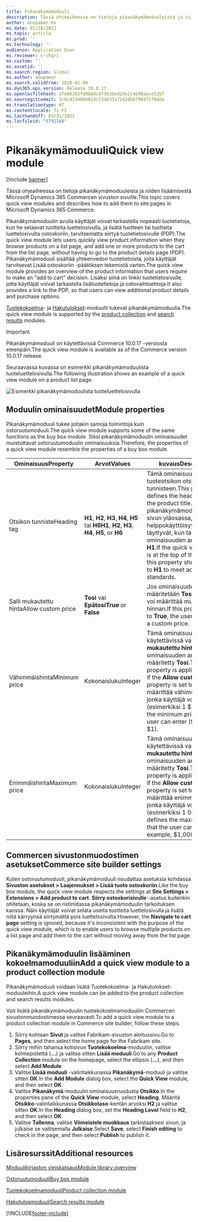 ```yaml
---
title: Pikanäkymämoduuli
description: Tässä ohjeaiheessa on tietoja pikanäkymämoduuleista ja niiden lisäämisestä Microsoft Dynamics 365 Commercen sivuston sivuille.
author: anupamar-ms
ms.date: 01/28/2021
ms.topic: article
ms.prod: ''
ms.technology: ''
audience: Application User
ms.reviewer: v-chgri
ms.custom: ''
ms.assetid: ''
ms.search.region: Global
ms.author: anupamar
ms.search.validFrom: 2020-01-08
ms.dyn365.ops.version: Release 10.0.17
ms.openlocfilehash: d7e88163fd9b8dc4f5636ed29e2c4248aece52bf
ms.sourcegitcommit: 3cdc42346bb653c13ab33a7142dbb7969f1f6dda
ms.translationtype: HT
ms.contentlocale: fi-FI
ms.lasthandoff: 03/31/2021
ms.locfileid: "5792168"
---
```

# <a name="quick-view-module"></a><span data-ttu-id="798be-103">Pikanäkymämoduuli</span><span class="sxs-lookup"><span data-stu-id="798be-103">Quick view module</span></span>

[!include [banner](includes/banner.md)]

<span data-ttu-id="798be-104">Tässä ohjeaiheessa on tietoja pikanäkymämoduuleista ja niiden lisäämisestä Microsoft Dynamics 365 Commercen sivuston sivuille.</span><span class="sxs-lookup"><span data-stu-id="798be-104">This topic covers quick view modules and describes how to add them to site pages in Microsoft Dynamics 365 Commerce.</span></span>

<span data-ttu-id="798be-105">Pikanäkymämoduulin avulla käyttäjät voivat tarkastella nopeasti tuotetietoja, kun he selaavat tuotteita luettelosivulla, ja lisätä tuotteen tai tuotteita luettelosivulta ostoskoriin, tarvitsematta siirtyä tuotetietosivulle (PDP).</span><span class="sxs-lookup"><span data-stu-id="798be-105">The quick view module lets users quickly view product information when they browse products on a list page, and add one or more products to the cart from the list page, without having to go to the product details page (PDP).</span></span> <span data-ttu-id="798be-106">Pikanäkymämoduuli sisältää yhteenvedon tuotetietoista, joita käyttäjät tarvitsevat Lisää ostoskoriin -päätöksen tekemistä varten.</span><span class="sxs-lookup"><span data-stu-id="798be-106">The quick view module provides an overview of the product information that users require to make an "add to cart" decision.</span></span> <span data-ttu-id="798be-107">Lisäksi siinä on linkki tuotetietosivulle, jotta käyttäjät voivat tarkastella lisätuotetietoja ja ostovaihtoehtoja.</span><span class="sxs-lookup"><span data-stu-id="798be-107">It also provides a link to the PDP, so that users can view additional product details and purchase options.</span></span>

<span data-ttu-id="798be-108">[Tuotekokoelma](product-collection-module-overview.md)- ja [Hakutulokset](search-result-module.md)-moduulit tukevat pikanäkymämoduulia.</span><span class="sxs-lookup"><span data-stu-id="798be-108">The quick view module is supported by the [product collection](product-collection-module-overview.md) and [search results](search-result-module.md) modules.</span></span>

> [!IMPORTANT]
> <span data-ttu-id="798be-109">Pikanäkymämoduuli on käytettävissä Commerce 10.0.17 -versiosta eteenpäin.</span><span class="sxs-lookup"><span data-stu-id="798be-109">The quick view module is available as of the Commerce version 10.0.17 release.</span></span>

<span data-ttu-id="798be-110">Seuraavassa kuvassa on esimerkki pikanäkymämoduulista tuoteluettelosivulla.</span><span class="sxs-lookup"><span data-stu-id="798be-110">The following illustration shows an example of a quick view module on a product list page.</span></span>

![Esimerkki pikanäkymämoduulista tuoteluettelosivulla](./media/ecommerce-quickview.PNG)

## <a name="module-properties"></a><span data-ttu-id="798be-112">Moduulin ominaisuudet</span><span class="sxs-lookup"><span data-stu-id="798be-112">Module properties</span></span>

<span data-ttu-id="798be-113">Pikanäkymämoduuli tukee joitakin samoja toimintoja kuin ostoruutumoduuli.</span><span class="sxs-lookup"><span data-stu-id="798be-113">The quick view module supports some of the same functions as the buy box module.</span></span> <span data-ttu-id="798be-114">Siksi pikanäkymämoduulin ominaisuudet muistuttavat ostoruutumoduulin ominaisuuksia.</span><span class="sxs-lookup"><span data-stu-id="798be-114">Therefore, the properties of a quick view module resemble the properties of a buy box module.</span></span>

| <span data-ttu-id="798be-115">Ominaisuus</span><span class="sxs-lookup"><span data-stu-id="798be-115">Property</span></span> | <span data-ttu-id="798be-116">Arvot</span><span class="sxs-lookup"><span data-stu-id="798be-116">Values</span></span> | <span data-ttu-id="798be-117">kuvaus</span><span class="sxs-lookup"><span data-stu-id="798be-117">Description</span></span> |
|----------------|--------|-------------|
| <span data-ttu-id="798be-118">Otsikon tunniste</span><span class="sxs-lookup"><span data-stu-id="798be-118">Heading tag</span></span> | <span data-ttu-id="798be-119">**H1**, **H2**, **H3**, **H4**, **H5** tai **H6**</span><span class="sxs-lookup"><span data-stu-id="798be-119">**H1**, **H2**, **H3**, **H4**, **H5**, or **H6**</span></span> | <span data-ttu-id="798be-120">Tämä ominaisuus määrittää tuoteotsikon otsikon tunnisteen.</span><span class="sxs-lookup"><span data-stu-id="798be-120">This property defines the heading tag for the product title.</span></span> <span data-ttu-id="798be-121">Jos pikanäkymämoduuli on sivun yläosassa, helppokäyttöisyysstandardit täyttyvät, kun tämän ominaisuuden arvona on **H1**.</span><span class="sxs-lookup"><span data-stu-id="798be-121">If the quick view module is at the top of the page, this property should be set to **H1** to meet accessibility standards.</span></span> |
| <span data-ttu-id="798be-122">Salli mukautettu hinta</span><span class="sxs-lookup"><span data-stu-id="798be-122">Allow custom price</span></span> | <span data-ttu-id="798be-123">**Tosi** vai **Epätosi**</span><span class="sxs-lookup"><span data-stu-id="798be-123">**True** or **False**</span></span> | <span data-ttu-id="798be-124">Jos ominaisuuden arvoksi määritetään **Tosi**, käyttäjä voi määrittää mukautetun hinnan.</span><span class="sxs-lookup"><span data-stu-id="798be-124">If this property is set to **True**, the user can enter a custom price.</span></span> |
| <span data-ttu-id="798be-125">Vähimmäishinta</span><span class="sxs-lookup"><span data-stu-id="798be-125">Minimum price</span></span> | <span data-ttu-id="798be-126">Kokonaisluku</span><span class="sxs-lookup"><span data-stu-id="798be-126">Integer</span></span> | <span data-ttu-id="798be-127">Tämä ominaisuus on käytettävissä vain, jos **Salli mukautettu hinta** -ominaisuuden arvoksi on määritetty **Tosi**.</span><span class="sxs-lookup"><span data-stu-id="798be-127">This property is applicable only if the **Allow custom price** property is set to **True**.</span></span> <span data-ttu-id="798be-128">Se määrittää vähimmäishinnan, jonka käyttäjä voi syöttää (esimerkiksi 1 $).</span><span class="sxs-lookup"><span data-stu-id="798be-128">It defines the minimum price that the user can enter (for example, $1).</span></span> |
| <span data-ttu-id="798be-129">Enimmäishinta</span><span class="sxs-lookup"><span data-stu-id="798be-129">Maximum price</span></span> | <span data-ttu-id="798be-130">Kokonaisluku</span><span class="sxs-lookup"><span data-stu-id="798be-130">Integer</span></span> | <span data-ttu-id="798be-131">Tämä ominaisuus on käytettävissä vain, jos **Salli mukautettu hinta** -ominaisuuden arvoksi on määritetty **Tosi**.</span><span class="sxs-lookup"><span data-stu-id="798be-131">This property is applicable only if the **Allow custom price** property is set to **True**.</span></span> <span data-ttu-id="798be-132">Se määrittää enimmäishinnan, jonka käyttäjä voi syöttää (esimerkiksi 1 000 $).</span><span class="sxs-lookup"><span data-stu-id="798be-132">It defines the maximum price that the user can enter (for example, $1,000).</span></span> |

## <a name="commerce-site-builder-settings"></a><span data-ttu-id="798be-133">Commercen sivustonmuodostimen asetukset</span><span class="sxs-lookup"><span data-stu-id="798be-133">Commerce site builder settings</span></span>

<span data-ttu-id="798be-134">Kuten ostoruutumoduuli, pikanäkymämoduuli noudattaa asetuksia kohdassa **Sivuston asetukset \> Laajennukset \> Lisää tuote ostoskoriin**.</span><span class="sxs-lookup"><span data-stu-id="798be-134">Like the buy box module, the quick view module respects the settings at **Site Settings \> Extensions \> Add product to cart**.</span></span> <span data-ttu-id="798be-135">**Siirry ostoskorisivulle** -asetus kuitenkin ohitetaan, koska se on ristiriidassa pikanäkymämoduulin tarkoituksen kanssa. Näin käyttäjät voivat selata useita tuotteita luettelosivulla ja lisätä niitä kärryynsä siirtymättä pois luettelosivulta.</span><span class="sxs-lookup"><span data-stu-id="798be-135">However, the **Navigate to cart page** setting is ignored, because it's inconsistent with the purpose of the quick view module, which is to enable users to browse multiple products on a list page and add them to the cart without moving away from the list page.</span></span>

## <a name="add-a-quick-view-module-to-a-product-collection-module"></a><span data-ttu-id="798be-136">Pikanäkymämoduulin lisääminen kokoelmamoduuliin</span><span class="sxs-lookup"><span data-stu-id="798be-136">Add a quick view module to a product collection module</span></span>

<span data-ttu-id="798be-137">Pikanäkymämoduuli voidaan lisätä Tuotekokoelma- ja Hakutulokset-moduuleihin.</span><span class="sxs-lookup"><span data-stu-id="798be-137">A quick view module can be added to the product collection and search results modules.</span></span>

<span data-ttu-id="798be-138">Voit lisätä pikanäkymämoduulin tuotekokoelmamoduuliin Commercen sivustonmuodostimessa seuraavasti.</span><span class="sxs-lookup"><span data-stu-id="798be-138">To add a quick view module to a product collection module in Commerce site builder, follow these steps.</span></span>

1. <span data-ttu-id="798be-139">Siirry kohtaan **Sivut** ja valitse Fabrikam-sivuston aloitussivu.</span><span class="sxs-lookup"><span data-stu-id="798be-139">Go to **Pages**, and then select the home page for the Fabrikam site.</span></span>
1. <span data-ttu-id="798be-140">Siirry mihin tahansa kotisivun **Tuotekokoelma**-moduuliin, valitse kolmepistettä (**...**) ja valitse sitten **Lisää moduuli**.</span><span class="sxs-lookup"><span data-stu-id="798be-140">Go to any **Product Collection** module on the homepage, select the ellipsis (**...**), and then select **Add Module**.</span></span>
1. <span data-ttu-id="798be-141">Valitse **Lisää moduuli** -valintaikkunassa **Pikanäkymä**-moduuli ja valitse sitten **OK**.</span><span class="sxs-lookup"><span data-stu-id="798be-141">In the **Add Module** dialog box, select the **Quick View** module, and then select **OK**.</span></span>
1. <span data-ttu-id="798be-142">Valitse **Pikanäkymä**-moduulin ominaisuusruudusta **Otsikko**.</span><span class="sxs-lookup"><span data-stu-id="798be-142">In the properties pane of the **Quick View** module, select **Heading**.</span></span> <span data-ttu-id="798be-143">Määritä **Otsikko**-valintaikkunassa **Otsikkotaso**-kentän arvoksi **H2** ja valitse sitten **OK**.</span><span class="sxs-lookup"><span data-stu-id="798be-143">In the **Heading** dialog box, set the **Heading Level** field to **H2**, and then select **OK**.</span></span>
1. <span data-ttu-id="798be-144">Valitse **Tallenna**, valitse **Viimeistele muokkaus** tarkistaaksesi sivun, ja julkaise se valitsemalla **Julkaise**.</span><span class="sxs-lookup"><span data-stu-id="798be-144">Select **Save**, select **Finish editing** to check in the page, and then select **Publish** to publish it.</span></span>

## <a name="additional-resources"></a><span data-ttu-id="798be-145">Lisäresurssit</span><span class="sxs-lookup"><span data-stu-id="798be-145">Additional resources</span></span>

[<span data-ttu-id="798be-146">Moduulikirjaston yleiskatsaus</span><span class="sxs-lookup"><span data-stu-id="798be-146">Module library overview</span></span>](starter-kit-overview.md)

[<span data-ttu-id="798be-147">Ostoruutumoduuli</span><span class="sxs-lookup"><span data-stu-id="798be-147">Buy box module</span></span>](add-buy-box.md)

[<span data-ttu-id="798be-148">Tuotekokoelmamoduuli</span><span class="sxs-lookup"><span data-stu-id="798be-148">Product collection module</span></span>](product-collection-module-overview.md)

[<span data-ttu-id="798be-149">Hakutulosmoduuli</span><span class="sxs-lookup"><span data-stu-id="798be-149">Search results module</span></span>](search-result-module.md)


[!INCLUDE[footer-include](../includes/footer-banner.md)]
